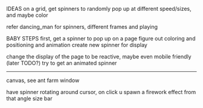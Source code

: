 IDEAS
on a grid, get spinners to randomly pop up at different speed/sizes, and maybe color

refer dancing_man for spinners, different frames and playing

BABY STEPS
first, get a spinner to pop up on a page
figure out coloring and positioning and animation
create new spinner for display


change the display of the page to be reactive, maybe even mobile friendly (later TODO?)
try to get an animated spinner 

---------------------------------
canvas, see ant farm window



have spinner rotating around cursor, on click u spawn a firework effect from that angle
size bar